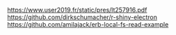 https://www.user2019.fr/static/pres/lt257916.pdf
https://github.com/dirkschumacher/r-shiny-electron
https://github.com/amilajack/erb-local-fs-read-example
